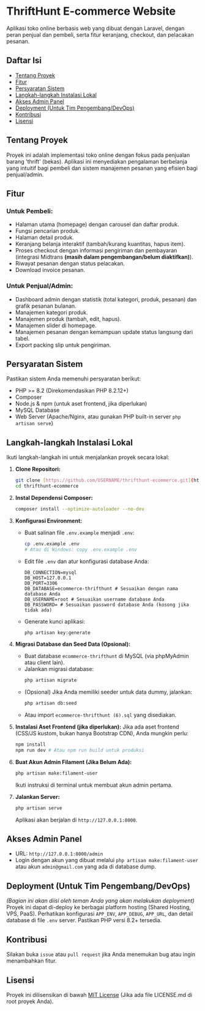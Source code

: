 # ThriftHunt E-commerce Website

Aplikasi toko online berbasis web yang dibuat dengan Laravel, dengan peran penjual dan pembeli, serta fitur keranjang, checkout, dan pelacakan pesanan.

## Daftar Isi
- [Tentang Proyek](#tentang-proyek)
- [Fitur](#fitur)
- [Persyaratan Sistem](#persyaratan-sistem)
- [Langkah-langkah Instalasi Lokal](#langkah-langkah-instalasi-lokal)
- [Akses Admin Panel](#akses-admin-panel)
- [Deployment (Untuk Tim Pengembang/DevOps)](#deployment-untuk-tim-pengembangdevops)
- [Kontribusi](#kontribusi)
- [Lisensi](#lisensi)

## Tentang Proyek
Proyek ini adalah implementasi toko online dengan fokus pada penjualan barang 'thrift' (bekas). Aplikasi ini menyediakan pengalaman berbelanja yang intuitif bagi pembeli dan sistem manajemen pesanan yang efisien bagi penjual/admin.

## Fitur
### Untuk Pembeli:
- Halaman utama (homepage) dengan carousel dan daftar produk.
- Fungsi pencarian produk.
- Halaman detail produk.
- Keranjang belanja interaktif (tambah/kurang kuantitas, hapus item).
- Proses checkout dengan informasi pengiriman dan pembayaran (integrasi Midtrans **(masih dalam pengembangan/belum diaktifkan)**).
- Riwayat pesanan dengan status pelacakan.
- Download invoice pesanan.

### Untuk Penjual/Admin:
- Dashboard admin dengan statistik (total kategori, produk, pesanan) dan grafik pesanan bulanan.
- Manajemen kategori produk.
- Manajemen produk (tambah, edit, hapus).
- Manajemen slider di homepage.
- Manajemen pesanan dengan kemampuan update status langsung dari tabel.
- Export packing slip untuk pengiriman.

## Persyaratan Sistem
Pastikan sistem Anda memenuhi persyaratan berikut:
- PHP >= 8.2 (Direkomendasikan PHP 8.2.12+)
- Composer
- Node.js & npm (untuk aset frontend, jika diperlukan)
- MySQL Database
- Web Server (Apache/Nginx, atau gunakan PHP built-in server `php artisan serve`)

## Langkah-langkah Instalasi Lokal

Ikuti langkah-langkah ini untuk menjalankan proyek secara lokal:

1.  **Clone Repositori:**
    ```bash
    git clone [https://github.com/USERNAME/thrifthunt-ecommerce.git](https://github.com/USERNAME/thrifthunt-ecommerce.git) # Ganti USERNAME
    cd thrifthunt-ecommerce
    ```

2.  **Instal Dependensi Composer:**
    ```bash
    composer install --optimize-autoloader --no-dev
    ```

3.  **Konfigurasi Environment:**
    - Buat salinan file `.env.example` menjadi `.env`:
        ```bash
        cp .env.example .env
        # Atau di Windows: copy .env.example .env
        ```
    - Edit file `.env` dan atur konfigurasi database Anda:
        ```env
        DB_CONNECTION=mysql
        DB_HOST=127.0.0.1
        DB_PORT=3306
        DB_DATABASE=ecommerce-thrifthunt # Sesuaikan dengan nama database Anda
        DB_USERNAME=root # Sesuaikan username database Anda
        DB_PASSWORD= # Sesuaikan password database Anda (kosong jika tidak ada)
        ```
    - Generate kunci aplikasi:
        ```bash
        php artisan key:generate
        ```

4.  **Migrasi Database dan Seed Data (Opsional):**
    - Buat database `ecommerce-thrifthunt` di MySQL (via phpMyAdmin atau client lain).
    - Jalankan migrasi database:
        ```bash
        php artisan migrate
        ```
    - (Opsional) Jika Anda memiliki seeder untuk data dummy, jalankan:
        ```bash
        php artisan db:seed
        ```
    - Atau import `ecommerce-thrifthunt (6).sql` yang disediakan.

5.  **Instalasi Aset Frontend (jika diperlukan):**
    Jika ada aset frontend (CSS/JS kustom, bukan hanya Bootstrap CDN), Anda mungkin perlu:
    ```bash
    npm install
    npm run dev # Atau npm run build untuk produksi
    ```

6.  **Buat Akun Admin Filament (Jika Belum Ada):**
    ```bash
    php artisan make:filament-user
    ```
    Ikuti instruksi di terminal untuk membuat akun admin pertama.

7.  **Jalankan Server:**
    ```bash
    php artisan serve
    ```
    Aplikasi akan berjalan di `http://127.0.0.1:8000`.

## Akses Admin Panel
- URL: `http://127.0.0.1:8000/admin`
- Login dengan akun yang dibuat melalui `php artisan make:filament-user` atau akun `admin@gmail.com` yang ada di database dump.

## Deployment (Untuk Tim Pengembang/DevOps)
*(Bagian ini akan diisi oleh teman Anda yang akan melakukan deployment)*
Proyek ini dapat di-deploy ke berbagai platform hosting (Shared Hosting, VPS, PaaS). Perhatikan konfigurasi `APP_ENV`, `APP_DEBUG`, `APP_URL`, dan detail database di file `.env` server. Pastikan PHP versi 8.2+ tersedia.

## Kontribusi
Silakan buka `issue` atau `pull request` jika Anda menemukan bug atau ingin menambahkan fitur.

## Lisensi
Proyek ini dilisensikan di bawah [MIT License](LICENSE.md) (Jika ada file LICENSE.md di root proyek Anda).
